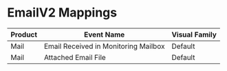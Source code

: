 # EmailV2 Mappings
|Product|Event Name|Visual Family|
|-------|----------|-------------|
|Mail|Email Received in Monitoring Mailbox|Default|
|Mail|Attached Email File|Default|
